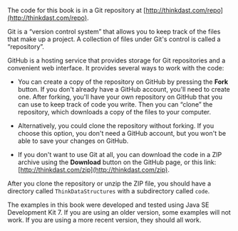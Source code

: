 The code for this book is in a Git repository at [http://thinkdast.com/repo](http://thinkdast.com/repo).


Git is a “version control system” that allows you to keep track of the files that make up a project.  A collection of files under Git's control is called a “repository”.


GitHub is a hosting service that provides storage for Git repositories and a convenient web interface.  It provides several ways to work with the code:



*  You can create a copy of the repository on GitHub by pressing
the **Fork** button.  If you don't already have a GitHub account,
you'll need to create one.  After forking, you'll have your own
repository on GitHub that you can use to keep track of code you
write.  Then you can “clone” the repository, which downloads a
copy of the files to your computer.


*  Alternatively, you could clone the repository without forking.
If you choose this option, you don't need a GitHub account, but you
won't be able to save your changes on GitHub.

*  If you don't want to use Git at all, you can download the code
in a ZIP archive using the **Download** button on the GitHub
page, or this link: [http://thinkdast.com/zip](http://thinkdast.com/zip).


After you clone the repository or unzip the ZIP file, you should have a directory called `ThinkDataStructures` with a subdirectory called `code`.

The examples in this book were developed and tested using Java SE Development Kit 7.  If you are using an older version, some examples will not work.  If you are using a more recent version, they should all work.